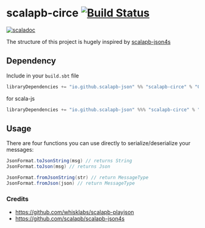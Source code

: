 # scalapb-circe [![Build Status](https://travis-ci.org/scalapb-json/scalapb-circe.svg?branch=master)](https://travis-ci.org/scalapb-json/scalapb-circe)
[![scaladoc](https://javadoc-badge.appspot.com/io.github.scalapb-json/scalapb-circe_2.12.svg?label=scaladoc)](https://javadoc-badge.appspot.com/io.github.scalapb-json/scalapb-circe_2.12/scalapb_circe/index.html?javadocio=true)

The structure of this project is hugely inspired by [scalapb-json4s](https://github.com/scalapb/scalapb-json4s)

## Dependency

Include in your `build.sbt` file

```scala
libraryDependencies += "io.github.scalapb-json" %% "scalapb-circe" % "0.1.3"
```

for scala-js

```scala
libraryDependencies += "io.github.scalapb-json" %%% "scalapb-circe" % "0.1.3"
```

## Usage

There are four functions you can use directly to serialize/deserialize your messages:

```scala
JsonFormat.toJsonString(msg) // returns String
JsonFormat.toJson(msg) // returns Json

JsonFormat.fromJsonString(str) // return MessageType
JsonFormat.fromJson(json) // return MessageType
```

### Credits

- https://github.com/whisklabs/scalapb-playjson
- https://github.com/scalapb/scalapb-json4s
